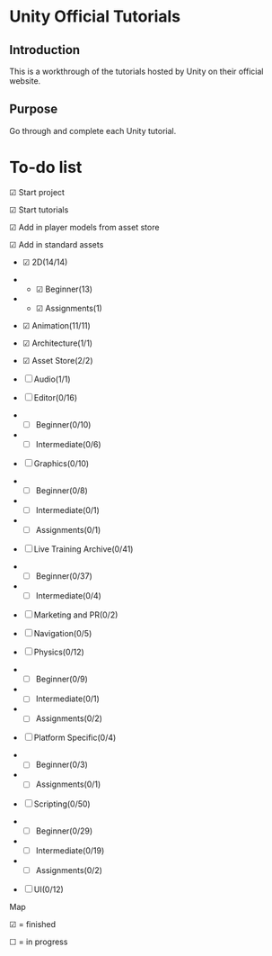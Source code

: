 Unity Official Tutorials
====

Introduction
-----------

This is a workthrough of the tutorials hosted by Unity on their official website.


Purpose
-------

Go through and complete each Unity tutorial.

To-do list
==========

&#x2611; Start project

&#x2611; Start tutorials

&#x2611; Add in player models from asset store

&#x2611; Add in standard assets

- &#x2611; 2D(14/14)

- - &#x2611; Beginner(13)

- - &#x2611; Assignments(1)

- &#x2611; Animation(11/11)

- &#x2611; Architecture(1/1)

- &#x2611; Asset Store(2/2)

- &#9744; Audio(1/1)

- &#9744; Editor(0/16)

- - &#9744; Beginner(0/10)

- - &#9744; Intermediate(0/6)
 
- &#9744; Graphics(0/10)

- - &#9744; Beginner(0/8)

- - &#9744; Intermediate(0/1)

- - &#9744; Assignments(0/1)
 
- &#9744; Live Training Archive(0/41)

- - &#9744; Beginner(0/37)

- - &#9744; Intermediate(0/4)

- &#9744; Marketing and PR(0/2)

- &#9744; Navigation(0/5)
 
- &#9744; Physics(0/12)

- - &#9744; Beginner(0/9)

- - &#9744; Intermediate(0/1)

- - &#9744; Assignments(0/2)

- &#9744; Platform Specific(0/4)

- - &#9744; Beginner(0/3)

- - &#9744; Assignments(0/1)
 
- &#9744; Scripting(0/50)

- - &#9744; Beginner(0/29)

- - &#9744; Intermediate(0/19)

- - &#9744; Assignments(0/2)

- &#9744; UI(0/12)
 



Map

&#x2611; = finished

&#9744; = in progress
